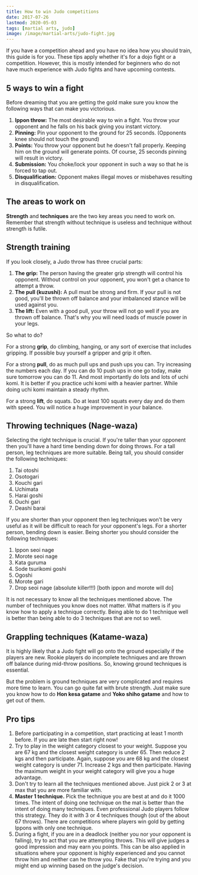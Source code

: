 ```yaml
---
title: How to win Judo competitions
date: 2017-07-26
lastmod: 2020-05-03
tags: [martial arts, judo]
image: /image/martial-arts/judo-fight.jpg
---
```


If you have a competition ahead and you have no idea how you should train, this guide is for you. These tips apply whether it's for a dojo fight or a competition. However, this is mostly intended for beginners who do not have much experience with Judo fights and have upcoming contests.

## 5 ways to win a fight

Before dreaming that you are getting the gold make sure you know the following ways that can make you victorious.	
1. **Ippon throw:** The most desirable way to win a fight. You throw your opponent and he falls on his back giving you instant victory.
2. **Pinning:** Pin your opponent to the ground for 25 seconds. (Opponents knee should not touch the ground)
3. **Points:** You throw your opponent but he doesn't fall properly. Keeping him on the ground will generate points. Of course, 25 seconds pinning will result in victory.
4. **Submission:** You choke/lock your opponent in such a way so that he is forced to tap out.
5. **Disqualification:** Opponent makes illegal moves or misbehaves resulting in disqualification.

## The areas to work on

**Strength** and **techniques** are the two key areas you need to work on. Remember that strength without technique is useless and technique without strength is futile.

## Strength training

If you look closely, a Judo throw has three crucial parts:
1. **The grip:** The person having the greater grip strength will control his opponent. Without control on your opponent, you won't get a chance to attempt a throw.
2. **The pull (kuzushi):** A pull must be strong and firm. If your pull is not good, you'll be thrown off balance and your imbalanced stance will be used against you.
3. **The lift:** Even with a good pull, your throw will not go well if you are thrown off balance. That's why you will need loads of muscle power in your legs.

So what to do?

For a strong **grip**, do climbing, hanging, or any sort of exercise that includes gripping. If possible buy yourself a gripper and grip it often.

For a strong **pull**, do as much pull ups and push ups you can. Try increasing the numbers each day. If you can do 10 push ups in one go today, make sure tomorrow you can do 11. And most importantly do lots and lots of uchi komi. It is better if you practice uchi komi with a heavier partner. While doing uchi komi maintain a steady rhythm.

For a strong **lift**, do squats. Do at least 100 squats every day and do them with speed. You will notice a huge improvement in your balance.

## Throwing techniques (Nage-waza)

Selecting the right technique is crucial. If you're taller than your opponent then you'll have a hard time bending down for doing throws. For a tall person, leg techniques are more suitable. Being tall, you should consider the following techniques:
1. Tai otoshi
2. Osotogari
3. Kouchi gari
4. Uchimata
5. Harai goshi
6. Ouchi gari
7. Deashi barai

If you are shorter than your opponent then leg techniques won't be very useful as it will be difficult to reach for your opponent's legs. For a shorter person, bending down is easier. Being shorter you should consider the following techniques:
1. Ippon seoi nage
2. Morote seoi nage
3. Kata guruma
4. Sode tsurikomi goshi 
5. Ogoshi
6. Morote gari
7. Drop seoi nage (absolute killer!!!) [both ippon and morote will do]

It is not necessary to know all the techniques mentioned above. The number of techniques you know does not matter. What matters is if you know how to apply a technique correctly. Being able to do 1 technique well is better than being able to do 3 techniques that are not so well.

## Grappling techniques (Katame-waza)

It is highly likely that a Judo fight will go onto the ground especially if the players are new. Rookie players do incomplete techniques and are thrown off balance during mid-throw positions. So, knowing ground techniques is essential.

But the problem is ground techniques are very complicated and requires more time to learn. You can go quite fat with brute strength. Just make sure you know how to do **Hon kesa gatame** and **Yoko shiho gatame** and how to get out of them.

## Pro tips
1. Before participating in a competition, start practicing at least 1 month before. If you are late then start right now!
2. Try to play in the weight category closest to your weight. Suppose you are 67 kg and the closest weight category is under 65. Then reduce 2 kgs and then participate. Again, suppose you are 68 kg and the closest weight category is under 71. Increase 2 kgs and then participate. Having the maximum weight in your weight category will give you a huge advantage.
3. Don't try to learn all the techniques mentioned above. Just pick 2 or 3 at max that you are more familiar with.
4. **Master 1 technique.** Pick the technique you are best at and do it 1000 times. The intent of doing one technique on the mat is better than the intent of doing many techniques. Even professional Judo players follow this strategy. They do it with 3 or 4 techniques though (out of the about 67 throws). There are competitions where players win gold by getting Ippons with only one technique.
5. During a fight, if you are in a deadlock (neither you nor your opponent is falling), try to act that you are attempting throws. This will give judges a good impression and may earn you points. This can be also applied in situations where your opponent is highly experienced and you cannot throw him and neither can he throw you. Fake that you're trying and you might end up winning based on the judge's decision.
